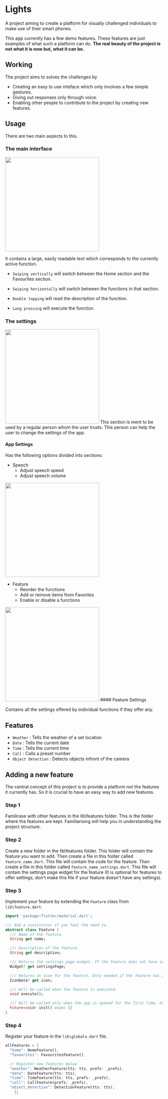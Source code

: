 # Lights

A project aiming to create a platform for visually challenged individuals to make use of their smart phones.

This app currently has a few demo features. These features are just examples of what such a platform can do. **The real beauty of the project is not what it is now but, what it can be.**

## Working

The project aims to solves the challenges by

- Creating an easy to use inteface which only involves a few simple gestures.
- Giving out responses only through voice.
- Enabling other people to contribute to the project by creating new features.

## Usage

There are two main aspects to this.

### The main interface
<img src="https://github.com/RohitEdathil/lights/blob/master/img/1.jpg" style="width:300px">

It contains a large, easily readable text which corresponds to the currently active function.

- `Swiping vertically` will switch between the Home section and the Favourites section.

- `Swiping horizontally` will switch between the functions in that section.

- `Double tapping` will read the description of the function.

- `Long pressing` will execute the function.

### The settings
<img src="https://github.com/RohitEdathil/lights/blob/master/img/4.jpg" style="width:300px">
This section is ment to be used by a regular person whom the user trusts. This person can help the user to change the settings of the app.

#### App Settings

Has the following options divided into sections:

- Speech
  - Adjust speech speed
  - Adjust speech volume
<img src="https://github.com/RohitEdathil/lights/blob/master/img/6.jpg" style="width:300px">


- Feature
  - Reorder the functions
  - Add or remove items from Favorites
  - Enable or disable a functions
<img src="https://github.com/RohitEdathil/lights/blob/master/img/3.jpg" style="width:300px">
#### Feature Settings

Contains all the settings offered by individual functions if they offer any.

## Features

- `Weather` : Tells the weather of a set location
- `Date` : Tells the current date
- `Time` : Tells the current time
- `Call` : Calls a preset number
- `Object Detection` : Detects objects infront of the camera

## Adding a new feature

The central concept of this project is to provide a platform not the features it currently has. So it is crucial to have an easy way to add new features.

### Step 1

Familirase with other features in the lib\features folder. This is the folder where the features are kept. Familiarising will help you in understanding the project structure.

### Step 2

Create a new folder in the lib\features folder. This folder will contain the feature you want to add. Then create a file in this folder called `feature_name.dart`. This file will contain the code for the feature. Then create a file in this folder called `feature_name_settings.dart`. This file will contain the settings page widget for the feature (It is optional for features to offer settings, don't make this file if your feature doesn't have any settings).

### Step 3

Implement your feature by extending the `Feature` class from `lib\feature.dart`.

```dart
import 'package:flutter/material.dart';

/// Add a constructor if you feel the need to.
abstract class Feature {
  /// Name of the feature.
  String get name;

  /// Description of the feature.
  String get description;

  /// Returns the settings page widget. If the feature does not have settings, return null.
  Widget? get settingsPage;

  /// Returns an icon for the feature. Only needed if the feature has a settings page. Else return null.
  IconData? get icon;

  /// Will be called when the feature is executed.
  void execute();

  /// Will be called only when the app is opened for the first time. Use to save preferences using SharedPreferences.
  Future<void> init() async {}
}

```

### Step 4

Register your feature in the `lib\globals.dart` file.

```dart
allFeatures = {
  "home": HomeFeature(),
  "favourites": FavouritesFeature(),

  // Register new features below
  "weather": WeatherFeature(tts: tts, prefs: _prefs),
  "data": DateFeature(tts: tts),
  "time": TimeFeature(tts: tts, prefs: _prefs),
  "call": CallFeature(prefs: _prefs),
  "object_detection": DetectionFeature(tts: tts),
    };
```
